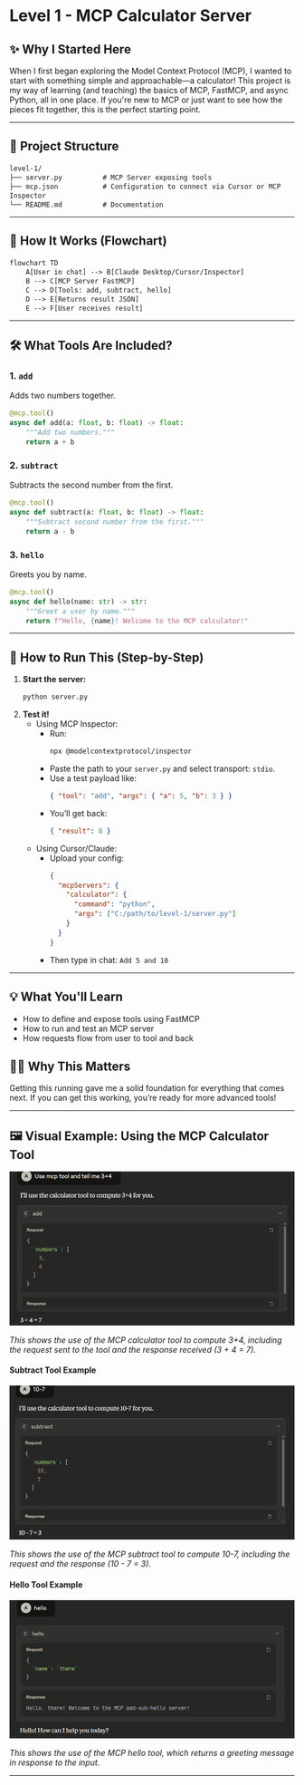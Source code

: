# Level 1 - MCP Calculator Server

## ✨ Why I Started Here

When I first began exploring the Model Context Protocol (MCP), I wanted to start with something simple and approachable—a calculator! This project is my way of learning (and teaching) the basics of MCP, FastMCP, and async Python, all in one place. If you're new to MCP or just want to see how the pieces fit together, this is the perfect starting point.

---

## 📆 Project Structure

```text
level-1/
├── server.py          # MCP Server exposing tools
├── mcp.json           # Configuration to connect via Cursor or MCP Inspector
└── README.md          # Documentation
```

---

## 🔄 How It Works (Flowchart)

```mermaid
flowchart TD
    A[User in chat] --> B[Claude Desktop/Cursor/Inspector]
    B --> C[MCP Server FastMCP]
    C --> D[Tools: add, subtract, hello]
    D --> E[Returns result JSON]
    E --> F[User receives result]
```
---

## 🛠️ What Tools Are Included?

### 1. `add`
Adds two numbers together.

```python
@mcp.tool()
async def add(a: float, b: float) -> float:
    """Add two numbers."""
    return a + b
```

### 2. `subtract`
Subtracts the second number from the first.

```python
@mcp.tool()
async def subtract(a: float, b: float) -> float:
    """Subtract second number from the first."""
    return a - b
```

### 3. `hello`
Greets you by name.

```python
@mcp.tool()
async def hello(name: str) -> str:
    """Greet a user by name."""
    return f"Hello, {name}! Welcome to the MCP calculator!"
```

---

## 🚀 How to Run This (Step-by-Step)

1. **Start the server:**
   ```bash
   python server.py
   ```
2. **Test it!**
   - Using MCP Inspector:
     - Run:
       ```bash
       npx @modelcontextprotocol/inspector
       ```
     - Paste the path to your `server.py` and select transport: `stdio`.
     - Use a test payload like:
       ```json
       { "tool": "add", "args": { "a": 5, "b": 3 } }
       ```
     - You’ll get back:
       ```json
       { "result": 8 }
       ```
   - Using Cursor/Claude:
     - Upload your config:
       ```json
       {
         "mcpServers": {
           "calculator": {
             "command": "python",
             "args": ["C:/path/to/level-1/server.py"]
           }
         }
       }
       ```
     - Then type in chat: `Add 5 and 10`

---

## 💡 What You'll Learn
- How to define and expose tools using FastMCP
- How to run and test an MCP server
- How requests flow from user to tool and back

## 🧑‍💻 Why This Matters
Getting this running gave me a solid foundation for everything that comes next. If you can get this working, you’re ready for more advanced tools!

---

## 🖼️ Visual Example: Using the MCP Calculator Tool

![MCP Calculator Example](../Images/Screenshot%202025-07-09%20201953.png)

*This shows the use of the MCP calculator tool to compute 3+4, including the request sent to the tool and the response received (3 + 4 = 7).* 

#### Subtract Tool Example

![MCP Subtract Example](../Images/Screenshot%202025-07-09%20202324.png)

*This shows the use of the MCP subtract tool to compute 10-7, including the request and the response (10 - 7 = 3).* 

#### Hello Tool Example

![MCP Hello Example](../Images/Screenshot%202025-07-09%20202419.png)

*This shows the use of the MCP hello tool, which returns a greeting message in response to the input.*

---
